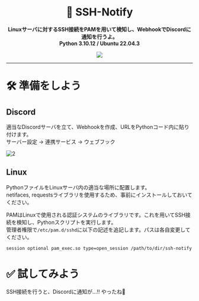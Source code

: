 <h1 align="center">
  🚨 SSH-Notify
</h1>

<p align="center">
  <b>
    Linuxサーバに対するSSH接続をPAMを用いて検知し、WebhookでDiscordに通知を行うよ。
  <br>
  Python 3.10.12 / Ubuntu 22.04.3
  </b>
</p>

<p align="center">
  <img src="https://github.com/gaimo-ch/SSH-Notify/assets/116097299/a54793b9-6b4c-44dd-8afd-72e356811a36">
</p>

---

# 🛠 準備をしよう

## Discord

適当なDiscordサーバを立て、Webhookを作成、URLをPythonコード内に貼り付けます。<br>
サーバー設定 → 連携サービス → ウェブフック

![2](https://github.com/gaimo-ch/SSH-Notify/assets/116097299/fbce3fc1-e9c9-4d55-a19b-3309c386f71f)

## Linux

PythonファイルをLinuxサーバ内の適当な場所に配置します。<br>
netifaces, requestsライブラリを使用するため、事前にインストールしておいてください。

PAMはLinuxで使用される認証システムのライブラリです。これを用いてSSH接続を検知し、Pythonスクリプトを実行します。<br>
管理者権限で`/etc/pam.d/sshd`に以下の記述を追記します。パスは各自変更してください。

```sh
session optional pam_exec.so type=open_session /path/to/dir/ssh-notify.py
```

# ✅ 試してみよう

SSH接続を行うと、Discordに通知が...‼️ やったね🎉